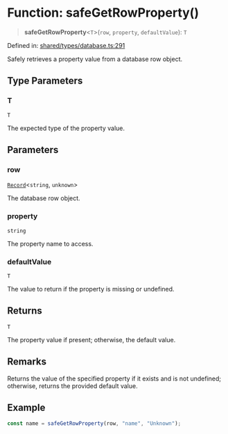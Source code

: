# Function: safeGetRowProperty()

> **safeGetRowProperty**\<`T`\>(`row`, `property`, `defaultValue`): `T`

Defined in: [shared/types/database.ts:291](https://github.com/Nick2bad4u/Uptime-Watcher/blob/8a1973382d5fe14c52996ecda381894eb7ecd4a6/shared/types/database.ts#L291)

Safely retrieves a property value from a database row object.

## Type Parameters

### T

`T`

The expected type of the property value.

## Parameters

### row

[`Record`](https://www.typescriptlang.org/docs/handbook/utility-types.html#recordkeys-type)\<`string`, `unknown`\>

The database row object.

### property

`string`

The property name to access.

### defaultValue

`T`

The value to return if the property is missing or undefined.

## Returns

`T`

The property value if present; otherwise, the default value.

## Remarks

Returns the value of the specified property if it exists and is not undefined;
otherwise, returns the provided default value.

## Example

```typescript
const name = safeGetRowProperty(row, "name", "Unknown");
```
